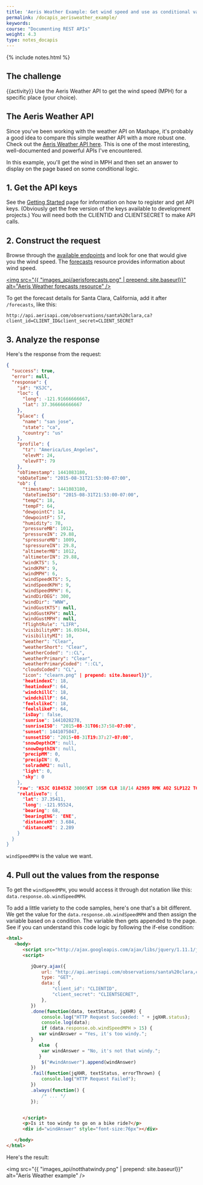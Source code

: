 ```yaml
---
title: 'Aeris Weather Example: Get wind speed and use as conditional value'
permalink: /docapis_aerisweather_example/
keywords: 
course: "Documenting REST APIs"
weight: 4.3
type: notes_docapis
---
```

{% include notes.html %}

## The challenge
{{activity}}
Use the Aeris Weather API to get the wind speed (MPH) for a specific place (your choice).

## The Aeris Weather API
Since you've been working with the weather API on Mashape, it's probably a good idea to compare this simple weather API with a more robust one. Check out the [Aeris Weather API here](http://www.aerisweather.com/support/docs/api/). This is one of the most interesting, well-documented and powerful APIs I've encountered.

In this example, you'll get the wind in MPH and then set an answer to display on the page based on some conditional logic.

## 1. Get the API keys

See the [Getting Started](http://www.aerisweather.com/support/docs/api/getting-started/) page for information on how to register and get API keys. (Obviously get the free version of the keys available to development projects.) You will need both the CLIENTID and CLIENTSECRET to make API calls.

## 2. Construct the request

Browse through the [available endpoints](http://www.aerisweather.com/support/docs/api/reference/endpoints/) and look for one that would give you the wind speed. The [forecasts](http://www.aerisweather.com/support/docs/api/reference/endpoints/forecasts/) resource provides information about wind speed.

<a href="http://www.aerisweather.com/support/docs/api/reference/endpoints/forecasts/"><img src="{{ "images_api/aerisforecasts.png" | prepend: site.baseurl}}" alt="Aeris Weather forecasts resource" /></a>

To get the forecast details for Santa Clara, California, add it after `/forecasts`, like this:

```
http://api.aerisapi.com/observations/santa%20clara,ca?client_id=CLIENT_ID&client_secret=CLIENT_SECRET
```

## 3. Analyze the response

Here's the response from the request:

```json
{
  "success": true,
  "error": null,
  "response": {
    "id": "KSJC",
    "loc": {
      "long": -121.91666666667,
      "lat": 37.366666666667
    },
    "place": {
      "name": "san jose",
      "state": "ca",
      "country": "us"
    },
    "profile": {
      "tz": "America/Los_Angeles",
      "elevM": 24,
      "elevFT": 79
    },
    "obTimestamp": 1441083180,
    "obDateTime": "2015-08-31T21:53:00-07:00",
    "ob": {
      "timestamp": 1441083180,
      "dateTimeISO": "2015-08-31T21:53:00-07:00",
      "tempC": 18,
      "tempF": 64,
      "dewpointC": 14,
      "dewpointF": 57,
      "humidity": 78,
      "pressureMB": 1012,
      "pressureIN": 29.88,
      "spressureMB": 1009,
      "spressureIN": 29.8,
      "altimeterMB": 1012,
      "altimeterIN": 29.88,
      "windKTS": 5,
      "windKPH": 9,
      "windMPH": 6,
      "windSpeedKTS": 5,
      "windSpeedKPH": 9,
      "windSpeedMPH": 6,
      "windDirDEG": 300,
      "windDir": "WNW",
      "windGustKTS": null,
      "windGustKPH": null,
      "windGustMPH": null,
      "flightRule": "LIFR",
      "visibilityKM": 16.09344,
      "visibilityMI": 10,
      "weather": "Clear",
      "weatherShort": "Clear",
      "weatherCoded": "::CL",
      "weatherPrimary": "Clear",
      "weatherPrimaryCoded": "::CL",
      "cloudsCoded": "CL",
      "icon": "clearn.png" | prepend: site.baseurl}}",
      "heatindexC": 18,
      "heatindexF": 64,
      "windchillC": 18,
      "windchillF": 64,
      "feelslikeC": 18,
      "feelslikeF": 64,
      "isDay": false,
      "sunrise": 1441028278,
      "sunriseISO": "2015-08-31T06:37:58-07:00",
      "sunset": 1441075047,
      "sunsetISO": "2015-08-31T19:37:27-07:00",
      "snowDepthCM": null,
      "snowDepthIN": null,
      "precipMM": 0,
      "precipIN": 0,
      "solradWM2": null,
      "light": 0,
      "sky": 0
    },
    "raw": "KSJC 010453Z 30005KT 10SM CLR 18/14 A2989 RMK AO2 SLP122 T01830139",
    "relativeTo": {
      "lat": 37.35411,
      "long": -121.95524,
      "bearing": 68,
      "bearingENG": "ENE",
      "distanceKM": 3.684,
      "distanceMI": 2.289
    }
  }
}
```

`windSpeedMPH` is the value we want.

## 4. Pull out the values from the response

To get the `windSpeedMPH`, you would access it through dot notation like this: `data.response.ob.windSpeedMPH`.

To add a little variety to the code samples, here's one that's a bit different. We get the value for the `data.response.ob.windSpeedMPH` and then assign the variable based on a condition. The variable then gets appended to the page. See if you can understand this code logic by following the if-else condition:

```html
<html>
   <body>
      <script src="http://ajax.googleapis.com/ajax/libs/jquery/1.11.1/jquery.min.js"></script>
      <script>

         jQuery.ajax({
             url: "http://api.aerisapi.com/observations/santa%20clara,ca",
             type: "GET",
             data: {
                 "client_id": "CLIENTID",
                 "client_secret": "CLIENTSECRET",
             },
         })
         .done(function(data, textStatus, jqXHR) {
             console.log("HTTP Request Succeeded: " + jqXHR.status);
             console.log(data);
             if (data.response.ob.windSpeedMPH > 15) {
         	var windAnswer = "Yes, it's too windy.";
         }
         	else  {
         	 var windAnswer = "No, it's not that windy.";
         	}
             $("#windAnswer").append(windAnswer)
         })
         .fail(function(jqXHR, textStatus, errorThrown) {
             console.log("HTTP Request Failed");
         })
         .always(function() {
             /* ... */
         });


      </script>
      <p>Is it too windy to go on a bike ride?</p>
      <div id="windAnswer" style="font-size:76px"></div>

   </body>
</html>
```

Here's the result:

<img src="{{ "images_api/notthatwindy.png" | prepend: site.baseurl}}" alt="Aeris Weather example" />


